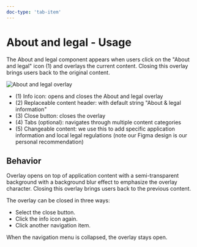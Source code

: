 ```yaml
---
doc-type: 'tab-item'
---
```

# About and legal - Usage

The About and legal component appears when users click on the "About and legal" icon (1) and overlays the current content. Closing this overlay brings users back to the original content.

![About and legal overlay](https://www.figma.com/design/wEptRgAezDU1z80Cn3eZ0o/iX-Pattern-Illustrations?type=design&node-id=1029-79866&mode=design&t=Ntzn8IlSOlPey8s5-11)

- (1) Info icon: opens and closes the About and legal overlay
- (2) Replaceable content header: with default string "About & legal information"
- (3) Close button: closes the overlay
- (4) Tabs (optional): navigates through multiple content categories
- (5) Changeable content: we use this to add specific application information and local legal regulations (note our Figma design is our personal recommendation)

## Behavior

Overlay opens on top of application content with a semi-transparent background with a background blur effect to emphasize the overlay character. Closing this overlay brings users back to the previous content.

The overlay can be closed in three ways:

- Select the close button.
- Click the info icon again.
- Click another navigation item.

When the navigation menu is collapsed, the overlay stays open.

